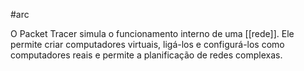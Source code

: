 #arc

O Packet Tracer simula o funcionamento interno de uma [[rede]]. Ele permite criar computadores virtuais, ligá-los e configurá-los como computadores reais e permite a planificação de redes complexas.
